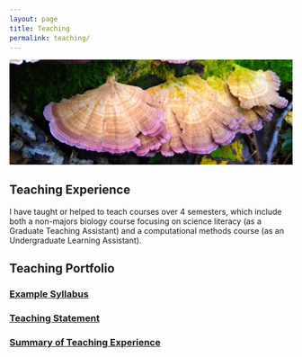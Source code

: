 ```yaml
---
layout: page
title: Teaching
permalink: teaching/
---
```

![Tricaptum fungus on log](/images/tricaptum.jpg)

## Teaching Experience
I have taught or helped to teach courses over 4 semesters, which include both a non-majors biology course focusing on science literacy (as a Graduate Teaching Assistant) and a computational methods course (as an Undergraduate Learning Assistant).

## Teaching Portfolio
### [Example Syllabus](/pdfs/Syllabus_LiberJulian_CMSE202.pdf)

### [Teaching Statement](/pdfs/Teaching_statement_LiberJulian.pdf)

### [Summary of Teaching Experience](/pdfs/Summary_of_Teaching_Experience_LiberJulian.pdf)
